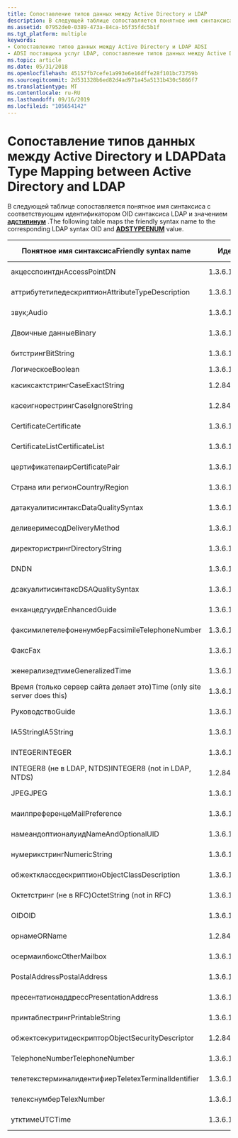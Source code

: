 ```yaml
---
title: Сопоставление типов данных между Active Directory и LDAP
description: В следующей таблице сопоставляется понятное имя синтаксиса с соответствующим идентификатором OID синтаксиса LDAP и значением АДСТИПИНУМ.
ms.assetid: 07952de0-0389-473a-84ca-b5f35fdc5b1f
ms.tgt_platform: multiple
keywords:
- Сопоставление типов данных между Active Directory и LDAP ADSI
- ADSI поставщика услуг LDAP, сопоставление типов данных между Active Directory и LDAP
ms.topic: article
ms.date: 05/31/2018
ms.openlocfilehash: 45157fb7cefe1a993e6e16dffe28f101bc73759b
ms.sourcegitcommit: 2d531328b6ed82d4ad971a45a5131b430c5866f7
ms.translationtype: MT
ms.contentlocale: ru-RU
ms.lasthandoff: 09/16/2019
ms.locfileid: "105654142"
---
```

# <a name="data-type-mapping-between-active-directory-and-ldap"></a><span data-ttu-id="197b0-105">Сопоставление типов данных между Active Directory и LDAP</span><span class="sxs-lookup"><span data-stu-id="197b0-105">Data Type Mapping between Active Directory and LDAP</span></span>

<span data-ttu-id="197b0-106">В следующей таблице сопоставляется понятное имя синтаксиса с соответствующим идентификатором OID синтаксиса LDAP и значением [**адстипинум**](/windows/win32/api/iads/ne-iads-adstypeenum) .</span><span class="sxs-lookup"><span data-stu-id="197b0-106">The following table maps the friendly syntax name to the corresponding LDAP syntax OID and [**ADSTYPEENUM**](/windows/win32/api/iads/ne-iads-adstypeenum) value.</span></span>



| <span data-ttu-id="197b0-107">Понятное имя синтаксиса</span><span class="sxs-lookup"><span data-stu-id="197b0-107">Friendly syntax name</span></span>              | <span data-ttu-id="197b0-108">Идентификатор OID синтаксиса LDAP</span><span class="sxs-lookup"><span data-stu-id="197b0-108">LDAP syntax OID</span></span>               | <span data-ttu-id="197b0-109">Тип данных АДСТИПИНУМ</span><span class="sxs-lookup"><span data-stu-id="197b0-109">ADSTYPEENUM data type</span></span>                 |
|-----------------------------------|-------------------------------|---------------------------------------|
| <span data-ttu-id="197b0-110">акцесспоинтдн</span><span class="sxs-lookup"><span data-stu-id="197b0-110">AccessPointDN</span></span>                     | <span data-ttu-id="197b0-111">1.3.6.1.4.1.1466.115.121.1.2</span><span class="sxs-lookup"><span data-stu-id="197b0-111">1.3.6.1.4.1.1466.115.121.1.2</span></span>  | <span data-ttu-id="197b0-112">**АДСТИПЕ \_ не \_ учитывать регистр \_ строк**</span><span class="sxs-lookup"><span data-stu-id="197b0-112">**ADSTYPE\_CASE\_IGNORE\_STRING**</span></span>     |
| <span data-ttu-id="197b0-113">аттрибутетипедескриптион</span><span class="sxs-lookup"><span data-stu-id="197b0-113">AttributeTypeDescription</span></span>          | <span data-ttu-id="197b0-114">1.3.6.1.4.1.1466.115.121.1.3</span><span class="sxs-lookup"><span data-stu-id="197b0-114">1.3.6.1.4.1.1466.115.121.1.3</span></span>  | <span data-ttu-id="197b0-115">**АДСТИПЕ \_ не \_ учитывать регистр \_ строк**</span><span class="sxs-lookup"><span data-stu-id="197b0-115">**ADSTYPE\_CASE\_IGNORE\_STRING**</span></span>     |
| <span data-ttu-id="197b0-116">звук;</span><span class="sxs-lookup"><span data-stu-id="197b0-116">Audio</span></span>                             | <span data-ttu-id="197b0-117">1.3.6.1.4.1.1466.115.121.1.4</span><span class="sxs-lookup"><span data-stu-id="197b0-117">1.3.6.1.4.1.1466.115.121.1.4</span></span>  | <span data-ttu-id="197b0-118">**\_Строка октета адстипе \_**</span><span class="sxs-lookup"><span data-stu-id="197b0-118">**ADSTYPE\_OCTET\_STRING**</span></span>            |
| <span data-ttu-id="197b0-119">Двоичные данные</span><span class="sxs-lookup"><span data-stu-id="197b0-119">Binary</span></span>                            | <span data-ttu-id="197b0-120">1.3.6.1.4.1.1466.115.121.1.5</span><span class="sxs-lookup"><span data-stu-id="197b0-120">1.3.6.1.4.1.1466.115.121.1.5</span></span>  | <span data-ttu-id="197b0-121">**\_Строка октета адстипе \_**</span><span class="sxs-lookup"><span data-stu-id="197b0-121">**ADSTYPE\_OCTET\_STRING**</span></span>            |
| <span data-ttu-id="197b0-122">битстринг</span><span class="sxs-lookup"><span data-stu-id="197b0-122">BitString</span></span>                         | <span data-ttu-id="197b0-123">1.3.6.1.4.1.1466.115.121.1.6</span><span class="sxs-lookup"><span data-stu-id="197b0-123">1.3.6.1.4.1.1466.115.121.1.6</span></span>  | <span data-ttu-id="197b0-124">**АДСТИПЕ \_ не \_ учитывать регистр \_ строк**</span><span class="sxs-lookup"><span data-stu-id="197b0-124">**ADSTYPE\_CASE\_IGNORE\_STRING**</span></span>     |
| <span data-ttu-id="197b0-125">Логическое</span><span class="sxs-lookup"><span data-stu-id="197b0-125">Boolean</span></span>                           | <span data-ttu-id="197b0-126">1.3.6.1.4.1.1466.115.121.1.7</span><span class="sxs-lookup"><span data-stu-id="197b0-126">1.3.6.1.4.1.1466.115.121.1.7</span></span>  | <span data-ttu-id="197b0-127">**АДСТИПЕ \_ Boolean**</span><span class="sxs-lookup"><span data-stu-id="197b0-127">**ADSTYPE\_BOOLEAN**</span></span>                  |
| <span data-ttu-id="197b0-128">касиксактстринг</span><span class="sxs-lookup"><span data-stu-id="197b0-128">CaseExactString</span></span>                   | <span data-ttu-id="197b0-129">1.2.840.113556.1.4.1362</span><span class="sxs-lookup"><span data-stu-id="197b0-129">1.2.840.113556.1.4.1362</span></span>       | <span data-ttu-id="197b0-130">**\_точный регистр \_ адстипе \_ строки**</span><span class="sxs-lookup"><span data-stu-id="197b0-130">**ADSTYPE\_CASE\_EXACT\_STRING**</span></span>      |
| <span data-ttu-id="197b0-131">касеигнорестринг</span><span class="sxs-lookup"><span data-stu-id="197b0-131">CaseIgnoreString</span></span>                  | <span data-ttu-id="197b0-132">1.2.840.113556.1.4.1221</span><span class="sxs-lookup"><span data-stu-id="197b0-132">1.2.840.113556.1.4.1221</span></span>       | <span data-ttu-id="197b0-133">**АДСТИПЕ \_ не \_ учитывать регистр \_ строк**</span><span class="sxs-lookup"><span data-stu-id="197b0-133">**ADSTYPE\_CASE\_IGNORE\_STRING**</span></span>     |
| <span data-ttu-id="197b0-134">Certificate</span><span class="sxs-lookup"><span data-stu-id="197b0-134">Certificate</span></span>                       | <span data-ttu-id="197b0-135">1.3.6.1.4.1.1466.115.121.1.8</span><span class="sxs-lookup"><span data-stu-id="197b0-135">1.3.6.1.4.1.1466.115.121.1.8</span></span>  | <span data-ttu-id="197b0-136">**\_Строка октета адстипе \_**</span><span class="sxs-lookup"><span data-stu-id="197b0-136">**ADSTYPE\_OCTET\_STRING**</span></span>            |
| <span data-ttu-id="197b0-137">CertificateList</span><span class="sxs-lookup"><span data-stu-id="197b0-137">CertificateList</span></span>                   | <span data-ttu-id="197b0-138">1.3.6.1.4.1.1466.115.121.1.9</span><span class="sxs-lookup"><span data-stu-id="197b0-138">1.3.6.1.4.1.1466.115.121.1.9</span></span>  | <span data-ttu-id="197b0-139">**\_Строка октета адстипе \_**</span><span class="sxs-lookup"><span data-stu-id="197b0-139">**ADSTYPE\_OCTET\_STRING**</span></span>            |
| <span data-ttu-id="197b0-140">цертификатепаир</span><span class="sxs-lookup"><span data-stu-id="197b0-140">CertificatePair</span></span>                   | <span data-ttu-id="197b0-141">1.3.6.1.4.1.1466.115.121.1.10</span><span class="sxs-lookup"><span data-stu-id="197b0-141">1.3.6.1.4.1.1466.115.121.1.10</span></span> | <span data-ttu-id="197b0-142">**\_Строка октета адстипе \_**</span><span class="sxs-lookup"><span data-stu-id="197b0-142">**ADSTYPE\_OCTET\_STRING**</span></span>            |
| <span data-ttu-id="197b0-143">Страна или регион</span><span class="sxs-lookup"><span data-stu-id="197b0-143">Country/Region</span></span>                    | <span data-ttu-id="197b0-144">1.3.6.1.4.1.1466.115.121.1.11</span><span class="sxs-lookup"><span data-stu-id="197b0-144">1.3.6.1.4.1.1466.115.121.1.11</span></span> | <span data-ttu-id="197b0-145">**АДСТИПЕ \_ не \_ учитывать регистр \_ строк**</span><span class="sxs-lookup"><span data-stu-id="197b0-145">**ADSTYPE\_CASE\_IGNORE\_STRING**</span></span>     |
| <span data-ttu-id="197b0-146">датакуалитисинтакс</span><span class="sxs-lookup"><span data-stu-id="197b0-146">DataQualitySyntax</span></span>                 | <span data-ttu-id="197b0-147">1.3.6.1.4.1.1466.115.121.1.13</span><span class="sxs-lookup"><span data-stu-id="197b0-147">1.3.6.1.4.1.1466.115.121.1.13</span></span> | <span data-ttu-id="197b0-148">**АДСТИПЕ \_ не \_ учитывать регистр \_ строк**</span><span class="sxs-lookup"><span data-stu-id="197b0-148">**ADSTYPE\_CASE\_IGNORE\_STRING**</span></span>     |
| <span data-ttu-id="197b0-149">деливеримесод</span><span class="sxs-lookup"><span data-stu-id="197b0-149">DeliveryMethod</span></span>                    | <span data-ttu-id="197b0-150">1.3.6.1.4.1.1466.115.121.1.14</span><span class="sxs-lookup"><span data-stu-id="197b0-150">1.3.6.1.4.1.1466.115.121.1.14</span></span> | <span data-ttu-id="197b0-151">**АДСТИПЕ \_ не \_ учитывать регистр \_ строк**</span><span class="sxs-lookup"><span data-stu-id="197b0-151">**ADSTYPE\_CASE\_IGNORE\_STRING**</span></span>     |
| <span data-ttu-id="197b0-152">директористринг</span><span class="sxs-lookup"><span data-stu-id="197b0-152">DirectoryString</span></span>                   | <span data-ttu-id="197b0-153">1.3.6.1.4.1.1466.115.121.1.15</span><span class="sxs-lookup"><span data-stu-id="197b0-153">1.3.6.1.4.1.1466.115.121.1.15</span></span> | <span data-ttu-id="197b0-154">**АДСТИПЕ \_ не \_ учитывать регистр \_ строк**</span><span class="sxs-lookup"><span data-stu-id="197b0-154">**ADSTYPE\_CASE\_IGNORE\_STRING**</span></span>     |
| <span data-ttu-id="197b0-155">DN</span><span class="sxs-lookup"><span data-stu-id="197b0-155">DN</span></span>                                | <span data-ttu-id="197b0-156">1.3.6.1.4.1.1466.115.121.1.12</span><span class="sxs-lookup"><span data-stu-id="197b0-156">1.3.6.1.4.1.1466.115.121.1.12</span></span> | <span data-ttu-id="197b0-157">**\_строка различающегося имени адстипе \_**</span><span class="sxs-lookup"><span data-stu-id="197b0-157">**ADSTYPE\_DN\_STRING**</span></span>               |
| <span data-ttu-id="197b0-158">дсакуалитисинтакс</span><span class="sxs-lookup"><span data-stu-id="197b0-158">DSAQualitySyntax</span></span>                  | <span data-ttu-id="197b0-159">1.3.6.1.4.1.1466.115.121.1.19</span><span class="sxs-lookup"><span data-stu-id="197b0-159">1.3.6.1.4.1.1466.115.121.1.19</span></span> | <span data-ttu-id="197b0-160">**АДСТИПЕ \_ не \_ учитывать регистр \_ строк**</span><span class="sxs-lookup"><span data-stu-id="197b0-160">**ADSTYPE\_CASE\_IGNORE\_STRING**</span></span>     |
| <span data-ttu-id="197b0-161">енханцедгуиде</span><span class="sxs-lookup"><span data-stu-id="197b0-161">EnhancedGuide</span></span>                     | <span data-ttu-id="197b0-162">1.3.6.1.4.1.1466.115.121.1.21</span><span class="sxs-lookup"><span data-stu-id="197b0-162">1.3.6.1.4.1.1466.115.121.1.21</span></span> | <span data-ttu-id="197b0-163">**АДСТИПЕ \_ не \_ учитывать регистр \_ строк**</span><span class="sxs-lookup"><span data-stu-id="197b0-163">**ADSTYPE\_CASE\_IGNORE\_STRING**</span></span>     |
| <span data-ttu-id="197b0-164">факсимилетелефоненумбер</span><span class="sxs-lookup"><span data-stu-id="197b0-164">FacsimileTelephoneNumber</span></span>          | <span data-ttu-id="197b0-165">1.3.6.1.4.1.1466.115.121.1.22</span><span class="sxs-lookup"><span data-stu-id="197b0-165">1.3.6.1.4.1.1466.115.121.1.22</span></span> | <span data-ttu-id="197b0-166">**АДСТИПЕ \_ не \_ учитывать регистр \_ строк**</span><span class="sxs-lookup"><span data-stu-id="197b0-166">**ADSTYPE\_CASE\_IGNORE\_STRING**</span></span>     |
| <span data-ttu-id="197b0-167">Факс</span><span class="sxs-lookup"><span data-stu-id="197b0-167">Fax</span></span>                               | <span data-ttu-id="197b0-168">1.3.6.1.4.1.1466.115.121.1.23</span><span class="sxs-lookup"><span data-stu-id="197b0-168">1.3.6.1.4.1.1466.115.121.1.23</span></span> | <span data-ttu-id="197b0-169">**\_Строка октета адстипе \_**</span><span class="sxs-lookup"><span data-stu-id="197b0-169">**ADSTYPE\_OCTET\_STRING**</span></span>            |
| <span data-ttu-id="197b0-170">женерализедтиме</span><span class="sxs-lookup"><span data-stu-id="197b0-170">GeneralizedTime</span></span>                   | <span data-ttu-id="197b0-171">1.3.6.1.4.1.1466.115.121.1.24</span><span class="sxs-lookup"><span data-stu-id="197b0-171">1.3.6.1.4.1.1466.115.121.1.24</span></span> | <span data-ttu-id="197b0-172">**АДСТИПЕ \_ время в формате UTC \_**</span><span class="sxs-lookup"><span data-stu-id="197b0-172">**ADSTYPE\_UTC\_TIME**</span></span>                |
| <span data-ttu-id="197b0-173">Время (только сервер сайта делает это)</span><span class="sxs-lookup"><span data-stu-id="197b0-173">Time (only site server does this)</span></span> | <span data-ttu-id="197b0-174">1.3.6.1.4.1.1466.115.121.1.24</span><span class="sxs-lookup"><span data-stu-id="197b0-174">1.3.6.1.4.1.1466.115.121.1.24</span></span> | <span data-ttu-id="197b0-175">**АДСТИПЕ \_ время в формате UTC \_**</span><span class="sxs-lookup"><span data-stu-id="197b0-175">**ADSTYPE\_UTC\_TIME**</span></span>                |
| <span data-ttu-id="197b0-176">Руководство</span><span class="sxs-lookup"><span data-stu-id="197b0-176">Guide</span></span>                             | <span data-ttu-id="197b0-177">1.3.6.1.4.1.1466.115.121.1.25</span><span class="sxs-lookup"><span data-stu-id="197b0-177">1.3.6.1.4.1.1466.115.121.1.25</span></span> | <span data-ttu-id="197b0-178">**АДСТИПЕ \_ не \_ учитывать регистр \_ строк**</span><span class="sxs-lookup"><span data-stu-id="197b0-178">**ADSTYPE\_CASE\_IGNORE\_STRING**</span></span>     |
| <span data-ttu-id="197b0-179">IA5String</span><span class="sxs-lookup"><span data-stu-id="197b0-179">IA5String</span></span>                         | <span data-ttu-id="197b0-180">1.3.6.1.4.1.1466.115.121.1.26</span><span class="sxs-lookup"><span data-stu-id="197b0-180">1.3.6.1.4.1.1466.115.121.1.26</span></span> | <span data-ttu-id="197b0-181">**АДСТИПЕ \_ не \_ учитывать регистр \_ строк**</span><span class="sxs-lookup"><span data-stu-id="197b0-181">**ADSTYPE\_CASE\_IGNORE\_STRING**</span></span>     |
| <span data-ttu-id="197b0-182">INTEGER</span><span class="sxs-lookup"><span data-stu-id="197b0-182">INTEGER</span></span>                           | <span data-ttu-id="197b0-183">1.3.6.1.4.1.1466.115.121.1.27</span><span class="sxs-lookup"><span data-stu-id="197b0-183">1.3.6.1.4.1.1466.115.121.1.27</span></span> | <span data-ttu-id="197b0-184">**АДСТИПЕ \_ целое число**</span><span class="sxs-lookup"><span data-stu-id="197b0-184">**ADSTYPE\_INTEGER**</span></span>                  |
| <span data-ttu-id="197b0-185">INTEGER8 (не в LDAP, NTDS)</span><span class="sxs-lookup"><span data-stu-id="197b0-185">INTEGER8 (not in LDAP, NTDS)</span></span>      | <span data-ttu-id="197b0-186">1.2.840.113556.1.4.906</span><span class="sxs-lookup"><span data-stu-id="197b0-186">1.2.840.113556.1.4.906</span></span>        | <span data-ttu-id="197b0-187">**АДСТИПЕ \_ большое \_ целое**</span><span class="sxs-lookup"><span data-stu-id="197b0-187">**ADSTYPE\_LARGE\_INTEGER**</span></span>           |
| <span data-ttu-id="197b0-188">JPEG</span><span class="sxs-lookup"><span data-stu-id="197b0-188">JPEG</span></span>                              | <span data-ttu-id="197b0-189">1.3.6.1.4.1.1466.115.121.1.28</span><span class="sxs-lookup"><span data-stu-id="197b0-189">1.3.6.1.4.1.1466.115.121.1.28</span></span> | <span data-ttu-id="197b0-190">**\_Строка октета адстипе \_**</span><span class="sxs-lookup"><span data-stu-id="197b0-190">**ADSTYPE\_OCTET\_STRING**</span></span>            |
| <span data-ttu-id="197b0-191">маилпреференце</span><span class="sxs-lookup"><span data-stu-id="197b0-191">MailPreference</span></span>                    | <span data-ttu-id="197b0-192">1.3.6.1.4.1.1466.115.121.1.32</span><span class="sxs-lookup"><span data-stu-id="197b0-192">1.3.6.1.4.1.1466.115.121.1.32</span></span> | <span data-ttu-id="197b0-193">**АДСТИПЕ \_ не \_ учитывать регистр \_ строк**</span><span class="sxs-lookup"><span data-stu-id="197b0-193">**ADSTYPE\_CASE\_IGNORE\_STRING**</span></span>     |
| <span data-ttu-id="197b0-194">намеандоптионалуид</span><span class="sxs-lookup"><span data-stu-id="197b0-194">NameAndOptionalUID</span></span>                | <span data-ttu-id="197b0-195">1.3.6.1.4.1.1466.115.121.1.34</span><span class="sxs-lookup"><span data-stu-id="197b0-195">1.3.6.1.4.1.1466.115.121.1.34</span></span> | <span data-ttu-id="197b0-196">**АДСТИПЕ \_ не \_ учитывать регистр \_ строк**</span><span class="sxs-lookup"><span data-stu-id="197b0-196">**ADSTYPE\_CASE\_IGNORE\_STRING**</span></span>     |
| <span data-ttu-id="197b0-197">нумерикстринг</span><span class="sxs-lookup"><span data-stu-id="197b0-197">NumericString</span></span>                     | <span data-ttu-id="197b0-198">1.3.6.1.4.1.1466.115.121.1.36</span><span class="sxs-lookup"><span data-stu-id="197b0-198">1.3.6.1.4.1.1466.115.121.1.36</span></span> | <span data-ttu-id="197b0-199">**АДСТИПЕ \_ числовая \_ строка**</span><span class="sxs-lookup"><span data-stu-id="197b0-199">**ADSTYPE\_NUMERIC\_STRING**</span></span>          |
| <span data-ttu-id="197b0-200">обжектклассдескриптион</span><span class="sxs-lookup"><span data-stu-id="197b0-200">ObjectClassDescription</span></span>            | <span data-ttu-id="197b0-201">1.3.6.1.4.1.1466.115.121.1.37</span><span class="sxs-lookup"><span data-stu-id="197b0-201">1.3.6.1.4.1.1466.115.121.1.37</span></span> | <span data-ttu-id="197b0-202">**АДСТИПЕ \_ не \_ учитывать регистр \_ строк**</span><span class="sxs-lookup"><span data-stu-id="197b0-202">**ADSTYPE\_CASE\_IGNORE\_STRING**</span></span>     |
| <span data-ttu-id="197b0-203">Октетстринг (не в RFC)</span><span class="sxs-lookup"><span data-stu-id="197b0-203">OctetString (not in RFC)</span></span>          | <span data-ttu-id="197b0-204">1.3.6.1.4.1.1466.115.121.1.40</span><span class="sxs-lookup"><span data-stu-id="197b0-204">1.3.6.1.4.1.1466.115.121.1.40</span></span> | <span data-ttu-id="197b0-205">**\_Строка октета адстипе \_**</span><span class="sxs-lookup"><span data-stu-id="197b0-205">**ADSTYPE\_OCTET\_STRING**</span></span>            |
| <span data-ttu-id="197b0-206">OID</span><span class="sxs-lookup"><span data-stu-id="197b0-206">OID</span></span>                               | <span data-ttu-id="197b0-207">1.3.6.1.4.1.1466.115.121.1.38</span><span class="sxs-lookup"><span data-stu-id="197b0-207">1.3.6.1.4.1.1466.115.121.1.38</span></span> | <span data-ttu-id="197b0-208">**АДСТИПЕ \_ не \_ учитывать регистр \_ строк**</span><span class="sxs-lookup"><span data-stu-id="197b0-208">**ADSTYPE\_CASE\_IGNORE\_STRING**</span></span>     |
| <span data-ttu-id="197b0-209">орнаме</span><span class="sxs-lookup"><span data-stu-id="197b0-209">ORName</span></span>                            | <span data-ttu-id="197b0-210">1.2.840.113556.1.4.1221</span><span class="sxs-lookup"><span data-stu-id="197b0-210">1.2.840.113556.1.4.1221</span></span>       | <span data-ttu-id="197b0-211">**АДСТИПЕ \_ не \_ учитывать регистр \_ строк**</span><span class="sxs-lookup"><span data-stu-id="197b0-211">**ADSTYPE\_CASE\_IGNORE\_STRING**</span></span>     |
| <span data-ttu-id="197b0-212">осермаилбокс</span><span class="sxs-lookup"><span data-stu-id="197b0-212">OtherMailbox</span></span>                      | <span data-ttu-id="197b0-213">1.3.6.1.4.1.1466.115.121.1.39</span><span class="sxs-lookup"><span data-stu-id="197b0-213">1.3.6.1.4.1.1466.115.121.1.39</span></span> | <span data-ttu-id="197b0-214">**АДСТИПЕ \_ не \_ учитывать регистр \_ строк**</span><span class="sxs-lookup"><span data-stu-id="197b0-214">**ADSTYPE\_CASE\_IGNORE\_STRING**</span></span>     |
| <span data-ttu-id="197b0-215">PostalAddress</span><span class="sxs-lookup"><span data-stu-id="197b0-215">PostalAddress</span></span>                     | <span data-ttu-id="197b0-216">1.3.6.1.4.1.1466.115.121.1.41</span><span class="sxs-lookup"><span data-stu-id="197b0-216">1.3.6.1.4.1.1466.115.121.1.41</span></span> | <span data-ttu-id="197b0-217">**АДСТИПЕ \_ не \_ учитывать регистр \_ строк**</span><span class="sxs-lookup"><span data-stu-id="197b0-217">**ADSTYPE\_CASE\_IGNORE\_STRING**</span></span>     |
| <span data-ttu-id="197b0-218">пресентатионаддресс</span><span class="sxs-lookup"><span data-stu-id="197b0-218">PresentationAddress</span></span>               | <span data-ttu-id="197b0-219">1.3.6.1.4.1.1466.115.121.1.43</span><span class="sxs-lookup"><span data-stu-id="197b0-219">1.3.6.1.4.1.1466.115.121.1.43</span></span> | <span data-ttu-id="197b0-220">**АДСТИПЕ \_ не \_ учитывать регистр \_ строк**</span><span class="sxs-lookup"><span data-stu-id="197b0-220">**ADSTYPE\_CASE\_IGNORE\_STRING**</span></span>     |
| <span data-ttu-id="197b0-221">принтаблестринг</span><span class="sxs-lookup"><span data-stu-id="197b0-221">PrintableString</span></span>                   | <span data-ttu-id="197b0-222">1.3.6.1.4.1.1466.115.121.1.44</span><span class="sxs-lookup"><span data-stu-id="197b0-222">1.3.6.1.4.1.1466.115.121.1.44</span></span> | <span data-ttu-id="197b0-223">**АДСТИПЕ \_ Печатная \_ строка**</span><span class="sxs-lookup"><span data-stu-id="197b0-223">**ADSTYPE\_PRINTABLE\_STRING**</span></span>        |
| <span data-ttu-id="197b0-224">обжектсекуритидескриптор</span><span class="sxs-lookup"><span data-stu-id="197b0-224">ObjectSecurityDescriptor</span></span>          | <span data-ttu-id="197b0-225">1.2.840.113556.1.4.907</span><span class="sxs-lookup"><span data-stu-id="197b0-225">1.2.840.113556.1.4.907</span></span>        | <span data-ttu-id="197b0-226">**\_ \_ дескриптор безопасности адстипе \_ NT**</span><span class="sxs-lookup"><span data-stu-id="197b0-226">**ADSTYPE\_NT\_SECURITY\_DESCRIPTOR**</span></span> |
| <span data-ttu-id="197b0-227">TelephoneNumber</span><span class="sxs-lookup"><span data-stu-id="197b0-227">TelephoneNumber</span></span>                   | <span data-ttu-id="197b0-228">1.3.6.1.4.1.1466.115.121.1.50</span><span class="sxs-lookup"><span data-stu-id="197b0-228">1.3.6.1.4.1.1466.115.121.1.50</span></span> | <span data-ttu-id="197b0-229">**АДСТИПЕ \_ не \_ учитывать регистр \_ строк**</span><span class="sxs-lookup"><span data-stu-id="197b0-229">**ADSTYPE\_CASE\_IGNORE\_STRING**</span></span>     |
| <span data-ttu-id="197b0-230">телетекстерминалидентифиер</span><span class="sxs-lookup"><span data-stu-id="197b0-230">TeletexTerminalIdentifier</span></span>         | <span data-ttu-id="197b0-231">1.3.6.1.4.1.1466.115.121.1.51</span><span class="sxs-lookup"><span data-stu-id="197b0-231">1.3.6.1.4.1.1466.115.121.1.51</span></span> | <span data-ttu-id="197b0-232">**\_Строка октета адстипе \_**</span><span class="sxs-lookup"><span data-stu-id="197b0-232">**ADSTYPE\_OCTET\_STRING**</span></span>            |
| <span data-ttu-id="197b0-233">телекснумбер</span><span class="sxs-lookup"><span data-stu-id="197b0-233">TelexNumber</span></span>                       | <span data-ttu-id="197b0-234">1.3.6.1.4.1.1466.115.121.1.52</span><span class="sxs-lookup"><span data-stu-id="197b0-234">1.3.6.1.4.1.1466.115.121.1.52</span></span> | <span data-ttu-id="197b0-235">**АДСТИПЕ \_ не \_ учитывать регистр \_ строк**</span><span class="sxs-lookup"><span data-stu-id="197b0-235">**ADSTYPE\_CASE\_IGNORE\_STRING**</span></span>     |
| <span data-ttu-id="197b0-236">утктиме</span><span class="sxs-lookup"><span data-stu-id="197b0-236">UTCTime</span></span>                           | <span data-ttu-id="197b0-237">1.3.6.1.4.1.1466.115.121.1.53</span><span class="sxs-lookup"><span data-stu-id="197b0-237">1.3.6.1.4.1.1466.115.121.1.53</span></span> | <span data-ttu-id="197b0-238">**АДСТИПЕ \_ время в формате UTC \_**</span><span class="sxs-lookup"><span data-stu-id="197b0-238">**ADSTYPE\_UTC\_TIME**</span></span>                |



 

 

 





